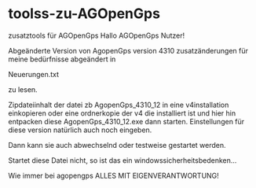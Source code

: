 # toolss-zu-AGOpenGps
zusatztools für AGOpenGps
Hallo AGOpenGps Nutzer!


Abgeänderte Version von AgopenGps version 4310
zusatzänderungen für meine bedürfnisse abgeändert in 

Neuerungen.txt 

zu lesen.

Zipdateiinhalt der datei zb AgopenGps_4310_12 in eine v4installation einkopieren
 oder eine ordnerkopie der v4 die installiert ist und hier hin entpacken
 diese AgopenGps_4310_12.exe dann starten. 
Einstellungen für diese version natürlich auch noch eingeben.
 
Dann kann sie auch  abwechselnd oder testweise gestartet werden.

Startet diese Datei nicht, so ist das ein windowssicherheitsbedenken...

Wie immer bei agopengps 
ALLES MIT EIGENVERANTWORTUNG!
